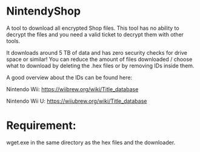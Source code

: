 # NintendyShop
A tool to download all encrypted Shop files. This tool has no ability to decrypt the files and you need a valid ticket to decrypt them with other tools.

It downloads around 5 TB of data and has zero security checks for drive space or similar! You can reduce the amount of files downloaded / choose what to download by deleting the .hex files or by removing IDs inside them.

A good overview about the IDs can be found here:

Nintendo Wii: https://wiibrew.org/wiki/Title_database

Nintendo Wii U: https://wiiubrew.org/wiki/Title_database

# Requirement:

wget.exe in the same directory as the hex files and the downloader.
